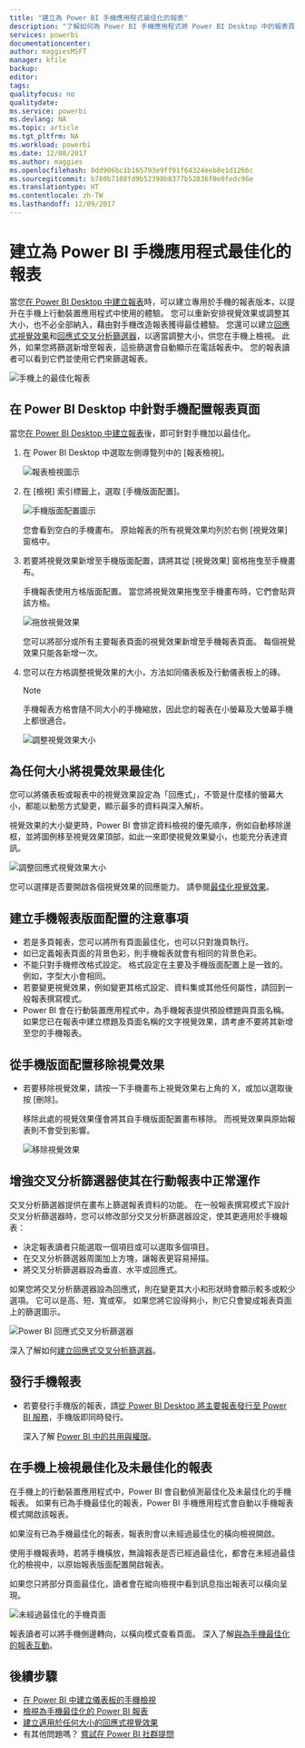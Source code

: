 ```yaml
---
title: "建立為 Power BI 手機應用程式最佳化的報表"
description: "了解如何為 Power BI 手機應用程式將 Power BI Desktop 中的報表頁面最佳化。"
services: powerbi
documentationcenter: 
author: maggiesMSFT
manager: kfile
backup: 
editor: 
tags: 
qualityfocus: no
qualitydate: 
ms.service: powerbi
ms.devlang: NA
ms.topic: article
ms.tgt_pltfrm: NA
ms.workload: powerbi
ms.date: 12/08/2017
ms.author: maggies
ms.openlocfilehash: 0dd906bc1b165793e9ff91f64324eeb8e1d1266c
ms.sourcegitcommit: b780b7108fd9b52398b8377b52836f0e0fedc96e
ms.translationtype: HT
ms.contentlocale: zh-TW
ms.lasthandoff: 12/09/2017
---
```

# <a name="create-reports-optimized-for-the-power-bi-phone-apps"></a>建立為 Power BI 手機應用程式最佳化的報表
當您[在 Power BI Desktop 中建立報表](desktop-report-view.md)時，可以建立專用於手機的報表版本，以提升在手機上行動裝置應用程式中使用的體驗。 您可以重新安排視覺效果或調整其大小，也不必全部納入，藉由對手機改造報表獲得最佳體驗。 您還可以建立[回應式視覺效果](#optimize-a-visual-for-any-size)和[回應式交叉分析篩選器](#enhance-slicers-to-to-work-well-in-phone-reports)，以適當調整大小，供您在手機上檢視。 此外，如果您將篩選新增至報表，這些篩選會自動顯示在電話報表中。 您的報表讀者可以看到它們並使用它們來篩選報表。

![手機上的最佳化報表](media/desktop-create-phone-report/07-power-bi-phone-report-portrait.png)

## <a name="lay-out-a-report-page-for-the-phone-in-power-bi-desktop"></a>在 Power BI Desktop 中針對手機配置報表頁面
當您[在 Power BI Desktop 中建立報表](desktop-report-view.md)後，即可針對手機加以最佳化。

1. 在 Power BI Desktop 中選取左側導覽列中的 [報表檢視]。
   
    ![報表檢視圖示](media/desktop-create-phone-report/pbi_reportviewinpbidesigner_changeview.png)
2. 在 [檢視] 索引標籤上，選取 [手機版面配置]。  
   
    ![手機版面配置圖示](media/desktop-create-phone-report/power-bi-phone-layout-icon.png)
   
    您會看到空白的手機畫布。 原始報表的所有視覺效果均列於右側 [視覺效果] 窗格中。
3. 若要將視覺效果新增至手機版面配置，請將其從 [視覺效果] 窗格拖曳至手機畫布。
   
    手機報表使用方格版面配置。 當您將視覺效果拖曳至手機畫布時，它們會貼齊該方格。
   
    ![拖放視覺效果](media/desktop-create-phone-report/02_dragging_and_droping_a_vis.gif)
   
    您可以將部分或所有主要報表頁面的視覺效果新增至手機報表頁面。 每個視覺效果只能各新增一次。
4. 您可以在方格調整視覺效果的大小，方法如同儀表板及行動儀表板上的磚。
   
   > [!NOTE]
   > 手機報表方格會隨不同大小的手機縮放，因此您的報表在小螢幕及大螢幕手機上都很適合。
   > 
   > 
   
   ![調整視覺效果大小](media/desktop-create-phone-report/03_resizing_a_viz_to_grid.gif)

## <a name="optimize-a-visual-for-any-size"></a>為任何大小將視覺效果最佳化
您可以將儀表板或報表中的視覺效果設定為「回應式」，不管是什麼樣的螢幕大小，都能以動態方式變更，顯示最多的資料與深入解析。 

視覺效果的大小變更時，Power BI 會排定資料檢視的優先順序，例如自動移除邊框，並將圖例移至視覺效果頂部，如此一來即使視覺效果變小，也能充分表達資訊。

![調整回應式視覺效果大小](media/desktop-create-phone-report/power-bi-responsive-visual.gif)

您可以選擇是否要開啟各個視覺效果的回應能力。 請參閱[最佳化視覺效果](desktop-create-responsive-visuals.md)。

## <a name="considerations-when-creating-phone-report-layouts"></a>建立手機報表版面配置的注意事項
* 若是多頁報表，您可以將所有頁面最佳化，也可以只對幾頁執行。 
* 如已定義報表頁面的背景色彩，則手機報表就會有相同的背景色彩。
* 不能只對手機修改格式設定。 格式設定在主要及手機版面配置上是一致的。 例如，字型大小會相同。
* 若要變更視覺效果，例如變更其格式設定、資料集或其他任何屬性，請回到一般報表撰寫模式。
* Power BI 會在行動裝置應用程式中，為手機報表提供預設標題與頁面名稱。 如果您已在報表中建立標題及頁面名稱的文字視覺效果，請考慮不要將其新增至您的手機報表。     

## <a name="remove-a-visual-from-the-phone-layout"></a>從手機版面配置移除視覺效果
* 若要移除視覺效果，請按一下手機畫布上視覺效果右上角的 X，或加以選取後按 [刪除]。
  
   移除此處的視覺效果僅會將其自手機版面配置畫布移除。 而視覺效果與原始報表則不會受到影響。
  
   ![移除視覺效果](media/desktop-create-phone-report/05_removing_a_vis.gif)

## <a name="enhance-slicers-to-to-work-well-in-phone-reports"></a>增強交叉分析篩選器使其在行動報表中正常運作
交叉分析篩選器提供在畫布上篩選報表資料的功能。 在一般報表撰寫模式下設計交叉分析篩選器時，您可以修改部分交叉分析篩選器設定，使其更適用於手機報表：

* 決定報表讀者只能選取一個項目或可以選取多個項目。
* 在交叉分析篩選器周圍加上方塊，讓報表更容易掃描。
* 將交叉分析篩選器設為垂直、水平或回應式。 

如果您將交叉分析篩選器設為回應式，則在變更其大小和形狀時會顯示較多或較少選項。 它可以是高、短、寬或窄。 如果您將它設得夠小，則它只會變成報表頁面上的篩選圖示。 

![Power BI 回應式交叉分析篩選器](media/desktop-create-phone-report/power-bi-slicer-2-rows.png)

深入了解如何[建立回應式交叉分析篩選器](power-bi-slicer-filter-responsive.md)。

## <a name="publish-a-phone-report"></a>發行手機報表
* 若要發行手機版的報表，請[從 Power BI Desktop 將主要報表發行至 Power BI 服務](desktop-upload-desktop-files.md)，手機版即同時發行。
  
    深入了解 [Power BI 中的共用與權限](service-how-to-collaborate-distribute-dashboards-reports.md)。

## <a name="view-optimized-and-unoptimized-reports-on-a-phone"></a>在手機上檢視最佳化及未最佳化的報表
在手機上的行動裝置應用程式中，Power BI 會自動偵測最佳化及未最佳化的手機報表。 如果有已為手機最佳化的報表，Power BI 手機應用程式會自動以手機報表模式開啟該報表。

如果沒有已為手機最佳化的報表，報表則會以未經過最佳化的橫向檢視開啟。  

使用手機報表時，若將手機橫放，無論報表是否已經過最佳化，都會在未經過最佳化的檢視中，以原始報表版面配置開啟報表。

如果您只將部分頁面最佳化，讀者會在縱向檢視中看到訊息指出報表可以橫向呈現。

![未經過最佳化的手機頁面](media/desktop-create-phone-report/06-power-bi-phone-report-page-not-optimized.png)

報表讀者可以將手機側邊轉向，以橫向模式查看頁面。 深入了解[與為手機最佳化的報表互動](mobile-apps-view-phone-report.md)。

## <a name="next-steps"></a>後續步驟
* [在 Power BI 中建立儀表板的手機檢視](service-create-dashboard-mobile-phone-view.md)
* [檢視為手機最佳化的 Power BI 報表](mobile-apps-view-phone-report.md)
* [建立適用於任何大小的回應式視覺效果](desktop-create-responsive-visuals.md)
* 有其他問題嗎？ [嘗試在 Power BI 社群提問](http://community.powerbi.com/)

